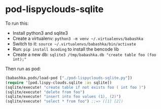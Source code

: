 # pod-lispyclouds-sqlite

To run this:

- Install python3 and sqlite3
- Create a virtualenv: `python3 -m venv ~/.virtualenvs/babashka`
- Switch to it: `source ~/.virtualenvs/babashka/bin/activate`
- Run: `pip install bcoding` to install the bencode lib
- Create a new db: `sqlite3 /tmp/babashka.db "create table foo (foo int);"`

Then run as pod:

``` clojure
(babashka.pods/load-pod ["./pod-lispyclouds-sqlite.py"])
(require '[pod.lispy-clouds.sqlite :as sqlite])
(sqlite/execute! "create table if not exists foo ( int foo )")
(sqlite/execute! "delete from foo")
(sqlite/execute! "insert into foo values (1), (2)")
(sqlite/execute! "select * from foo") ;;=> ([1] [2])
```

